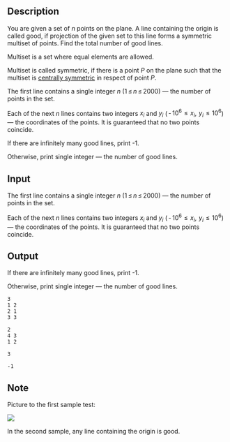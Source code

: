 ## Description

<div><p>You are given a set of <span class="tex-span"><i>n</i></span> points on the plane. A line containing the origin is called good, if projection of the given set to this line forms a symmetric multiset of points. Find the total number of good lines.</p><p>Multiset is a set where equal elements are allowed.</p><p>Multiset is called symmetric, if there is a point <span class="tex-span"><i>P</i></span> on the plane such that the multiset is <a href="https://en.wikipedia.org/wiki/Point_reflection">centrally symmetric</a> in respect of point <span class="tex-span"><i>P</i></span>.</p></div><div class="input-specification"><p>The first line contains a single integer <span class="tex-span"><i>n</i></span> (<span class="tex-span">1 ≤ <i>n</i> ≤ 2000</span>) — the number of points in the set.</p><p>Each of the next <span class="tex-span"><i>n</i></span> lines contains two integers <span class="tex-span"><i>x</i><sub class="lower-index"><i>i</i></sub></span> and <span class="tex-span"><i>y</i><sub class="lower-index"><i>i</i></sub></span> (<span class="tex-span"> - 10<sup class="upper-index">6</sup>  ≤  <i>x</i><sub class="lower-index"><i>i</i></sub>,  <i>y</i><sub class="lower-index"><i>i</i></sub>  ≤  10<sup class="upper-index">6</sup></span>) — the coordinates of the points. It is guaranteed that no two points coincide.</p></div><div class="output-specification"><p>If there are infinitely many good lines, print <span class="tex-font-style-tt">-1</span>.</p><p>Otherwise, print single integer&nbsp;— the number of good lines.</p></div>

## Input

<p>The first line contains a single integer <span class="tex-span"><i>n</i></span> (<span class="tex-span">1 ≤ <i>n</i> ≤ 2000</span>) — the number of points in the set.</p><p>Each of the next <span class="tex-span"><i>n</i></span> lines contains two integers <span class="tex-span"><i>x</i><sub class="lower-index"><i>i</i></sub></span> and <span class="tex-span"><i>y</i><sub class="lower-index"><i>i</i></sub></span> (<span class="tex-span"> - 10<sup class="upper-index">6</sup>  ≤  <i>x</i><sub class="lower-index"><i>i</i></sub>,  <i>y</i><sub class="lower-index"><i>i</i></sub>  ≤  10<sup class="upper-index">6</sup></span>) — the coordinates of the points. It is guaranteed that no two points coincide.</p>

## Output

<p>If there are infinitely many good lines, print <span class="tex-font-style-tt">-1</span>.</p><p>Otherwise, print single integer&nbsp;— the number of good lines.</p>





```input1
3
1 2
2 1
3 3

```




```input2
2
4 3
1 2

```




```output1
3

```




```output2
-1

```



## Note

<p>Picture to the first sample test:</p><p><img class="tex-graphics" src="file://V3D9MQ7b.png" style="max-width: 100.0%;max-height: 100.0%;"> </p><p>In the second sample, any line containing the origin is good.</p>
